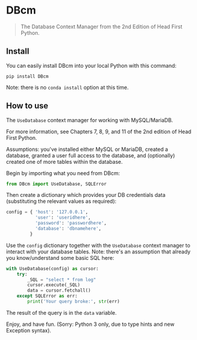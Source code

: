 
# DBcm
> The Database Context Manager from the 2nd Edition of Head First Python.


## Install

You can easily install DBcm into your local Python with this command:

`pip install DBcm`

Note: there is no `conda install` option at this time.

## How to use

The `UseDatabase` context manager for working with MySQL/MariaDB.

For more information, see Chapters 7, 8, 9, and 11 of the 2nd edition of
Head First Python.

Assumptions: you've installed either MySQL or MariaDB, created a database, granted a user full access to the database, and (optionally) created one of more tables within the database.

Begin by importing what you need from DBcm:

```python
from DBcm import UseDatabase, SQLError
```

Then create a dictionary which provides your DB credentials data (substituting the relevant values as required):

```python
config = { 'host': '127.0.0.1',
           'user': 'useridhere',
           'password': 'passwordhere',
           'database': 'dbnamehere',
         }
```

Use the `config` dictionary together with the `UseDatabase` context manager to interact with your database tables. Note: there's an assumption that already you know/understand some basic SQL here:

```python
with UseDatabase(config) as cursor:
    try:
        _SQL = "select * from log"
        cursor.execute(_SQL)
        data = cursor.fetchall()
    except SQLError as err:
        print('Your query broke:', str(err)
```

The result of the query is in the `data` variable. 

Enjoy, and have fun.  (Sorry: Python 3 only, due to type hints and new Exception syntax).
